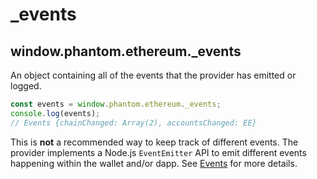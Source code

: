 # \_events

## window.phantom.ethereum.\_events

An object containing all of the events that the provider has emitted or logged.

```javascript
const events = window.phantom.ethereum._events;
console.log(events);
// Events {chainChanged: Array(2), accountsChanged: EE}
```

This is **not** a recommended way to keep track of different events. The provider implements a Node.js `EventEmitter` API to emit different events happening within the wallet and/or dapp. See [Events](../events/) for more details.
